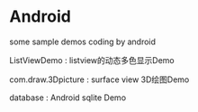 # Android
some sample demos coding by android

ListViewDemo : listview的动态多色显示Demo

com.draw.3Dpicture : surface view 3D绘图Demo

database : Android sqlite Demo
